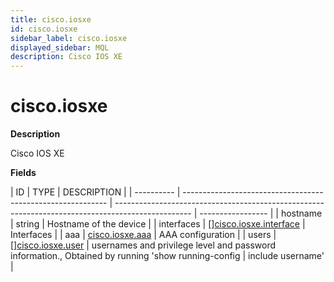 ```yaml
---
title: cisco.iosxe
id: cisco.iosxe
sidebar_label: cisco.iosxe
displayed_sidebar: MQL
description: Cisco IOS XE
---
```


# cisco.iosxe

**Description**

Cisco IOS XE

**Fields**

| ID         | TYPE                                                        | DESCRIPTION                                                                                       |
| ---------- | ----------------------------------------------------------- | ------------------------------------------------------------------------------------------------- | ----------------- |
| hostname   | string                                                      | Hostname of the device                                                                            |
| interfaces | &#91;&#93;[cisco.iosxe.interface](cisco.iosxe.interface.md) | Interfaces                                                                                        |
| aaa        | [cisco.iosxe.aaa](cisco.iosxe.aaa.md)                       | AAA configuration                                                                                 |
| users      | &#91;&#93;[cisco.iosxe.user](cisco.iosxe.user.md)           | usernames and privilege level and password information., Obtained by running 'show running-config | include username' |

